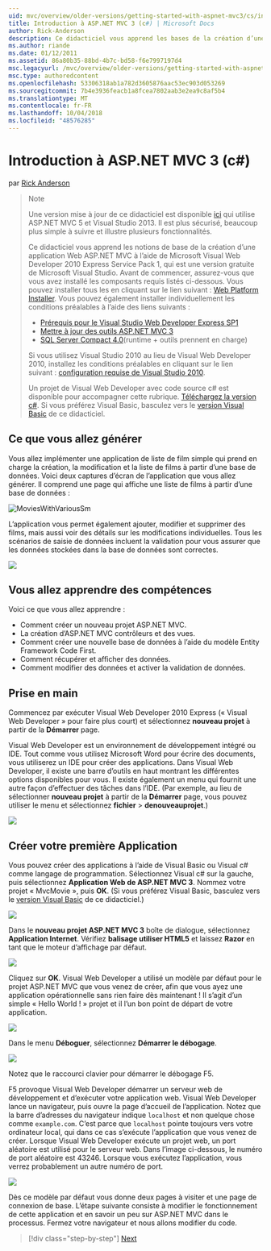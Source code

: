 ```yaml
---
uid: mvc/overview/older-versions/getting-started-with-aspnet-mvc3/cs/intro-to-aspnet-mvc-3
title: Introduction à ASP.NET MVC 3 (c#) | Microsoft Docs
author: Rick-Anderson
description: Ce didacticiel vous apprend les bases de la création d’une application Web ASP.NET MVC à l’aide de Microsoft Visual Web Developer 2010 Express Service Pack 1, qui est en cours...
ms.author: riande
ms.date: 01/12/2011
ms.assetid: 86a80b35-88bd-4b7c-bd58-f6e7997197d4
msc.legacyurl: /mvc/overview/older-versions/getting-started-with-aspnet-mvc3/cs/intro-to-aspnet-mvc-3
msc.type: authoredcontent
ms.openlocfilehash: 53306318ab1a782d3605876aac53ec903d053269
ms.sourcegitcommit: 7b4e3936feacb1a8fcea7802aab3e2ea9c8af5b4
ms.translationtype: MT
ms.contentlocale: fr-FR
ms.lasthandoff: 10/04/2018
ms.locfileid: "48576285"
---
```

<a name="intro-to-aspnet-mvc-3-c"></a>Introduction à ASP.NET MVC 3 (c#)
====================
par [Rick Anderson]((https://twitter.com/RickAndMSFT))

> > [!NOTE]
> > Une version mise à jour de ce didacticiel est disponible [ici](../../../getting-started/introduction/getting-started.md) qui utilise ASP.NET MVC 5 et Visual Studio 2013. Il est plus sécurisé, beaucoup plus simple à suivre et illustre plusieurs fonctionnalités.
> 
> 
> Ce didacticiel vous apprend les notions de base de la création d’une application Web ASP.NET MVC à l’aide de Microsoft Visual Web Developer 2010 Express Service Pack 1, qui est une version gratuite de Microsoft Visual Studio. Avant de commencer, assurez-vous que vous avez installé les composants requis listés ci-dessous. Vous pouvez installer tous les en cliquant sur le lien suivant : [Web Platform Installer](https://www.microsoft.com/web/gallery/install.aspx?appid=VWD2010SP1Pack). Vous pouvez également installer individuellement les conditions préalables à l’aide des liens suivants :
> 
> - [Prérequis pour le Visual Studio Web Developer Express SP1](https://www.microsoft.com/web/gallery/install.aspx?appid=VWD2010SP1Pack)
> - [Mettre à jour des outils ASP.NET MVC 3](https://www.microsoft.com/web/gallery/install.aspx?appsxml=&amp;appid=MVC3)
> - [SQL Server Compact 4.0](https://www.microsoft.com/web/gallery/install.aspx?appid=SQLCE;SQLCEVSTools_4_0)(runtime + outils prennent en charge)
> 
> Si vous utilisez Visual Studio 2010 au lieu de Visual Web Developer 2010, installez les conditions préalables en cliquant sur le lien suivant : [configuration requise de Visual Studio 2010](https://www.microsoft.com/web/gallery/install.aspx?appsxml=&amp;appid=VS2010SP1Pack).
> 
> Un projet de Visual Web Developer avec code source c# est disponible pour accompagner cette rubrique. [Téléchargez la version c#](https://code.msdn.microsoft.com/Introduction-to-MVC-3-10d1b098). Si vous préférez Visual Basic, basculez vers le [version Visual Basic](../vb/intro-to-aspnet-mvc-3.md) de ce didacticiel.


## <a name="what-youll-build"></a>Ce que vous allez générer

Vous allez implémenter une application de liste de film simple qui prend en charge la création, la modification et la liste de films à partir d’une base de données. Voici deux captures d’écran de l’application que vous allez générer. Il comprend une page qui affiche une liste de films à partir d’une base de données :

![MoviesWithVariousSm](intro-to-aspnet-mvc-3/_static/image1.png)

L’application vous permet également ajouter, modifier et supprimer des films, mais aussi voir des détails sur les modifications individuelles. Tous les scénarios de saisie de données incluent la validation pour vous assurer que les données stockées dans la base de données sont correctes.

![](intro-to-aspnet-mvc-3/_static/image2.png)

## <a name="skills-youll-learn"></a>Vous allez apprendre des compétences

Voici ce que vous allez apprendre :

- Comment créer un nouveau projet ASP.NET MVC.
- La création d’ASP.NET MVC contrôleurs et des vues.
- Comment créer une nouvelle base de données à l’aide du modèle Entity Framework Code First.
- Comment récupérer et afficher des données.
- Comment modifier des données et activer la validation de données.

## <a name="getting-started"></a>Prise en main

Commencez par exécuter Visual Web Developer 2010 Express (« Visual Web Developer » pour faire plus court) et sélectionnez **nouveau projet** à partir de la **Démarrer** page.

Visual Web Developer est un environnement de développement intégré ou IDE. Tout comme vous utilisez Microsoft Word pour écrire des documents, vous utiliserez un IDE pour créer des applications. Dans Visual Web Developer, il existe une barre d’outils en haut montrant les différentes options disponibles pour vous. Il existe également un menu qui fournit une autre façon d’effectuer des tâches dans l’IDE. (Par exemple, au lieu de sélectionner **nouveau projet** à partir de la **Démarrer** page, vous pouvez utiliser le menu et sélectionnez **fichier** &gt; **denouveauprojet**.)

[![](intro-to-aspnet-mvc-3/_static/image4.png)](intro-to-aspnet-mvc-3/_static/image3.png)

## <a name="creating-your-first-application"></a>Créer votre première Application

Vous pouvez créer des applications à l’aide de Visual Basic ou Visual c# comme langage de programmation. Sélectionnez Visual c# sur la gauche, puis sélectionnez **Application Web de ASP.NET MVC 3**. Nommez votre projet « MvcMovie », puis **OK**. (Si vous préférez Visual Basic, basculez vers le [version Visual Basic](../vb/intro-to-aspnet-mvc-3.md) de ce didacticiel.)

![](intro-to-aspnet-mvc-3/_static/image5.png)

Dans le **nouveau projet ASP.NET MVC 3** boîte de dialogue, sélectionnez **Application Internet**. Vérifiez **balisage utiliser HTML5** et laissez **Razor** en tant que le moteur d’affichage par défaut.

![](intro-to-aspnet-mvc-3/_static/image6.png)

Cliquez sur **OK**. Visual Web Developer a utilisé un modèle par défaut pour le projet ASP.NET MVC que vous venez de créer, afin que vous ayez une application opérationnelle sans rien faire dès maintenant ! Il s’agit d’un simple « Hello World ! » projet et il l’un bon point de départ de votre application.

[![](intro-to-aspnet-mvc-3/_static/image8.png)](intro-to-aspnet-mvc-3/_static/image7.png)

Dans le menu **Déboguer**, sélectionnez **Démarrer le débogage**.

![](intro-to-aspnet-mvc-3/_static/image9.png)

Notez que le raccourci clavier pour démarrer le débogage F5.

F5 provoque Visual Web Developer démarrer un serveur web de développement et d’exécuter votre application web. Visual Web Developer lance un navigateur, puis ouvre la page d’accueil de l’application. Notez que la barre d’adresses du navigateur indique `localhost` et non quelque chose comme `example.com`. C’est parce que `localhost` pointe toujours vers votre ordinateur local, qui dans ce cas s’exécute l’application que vous venez de créer. Lorsque Visual Web Developer exécute un projet web, un port aléatoire est utilisé pour le serveur web. Dans l’image ci-dessous, le numéro de port aléatoire est 43246. Lorsque vous exécutez l’application, vous verrez probablement un autre numéro de port.

![](intro-to-aspnet-mvc-3/_static/image10.png)

Dès ce modèle par défaut vous donne deux pages à visiter et une page de connexion de base. L’étape suivante consiste à modifier le fonctionnement de cette application et en savoir un peu sur ASP.NET MVC dans le processus. Fermez votre navigateur et nous allons modifier du code.

> [!div class="step-by-step"]
> [Next](adding-a-controller.md)
